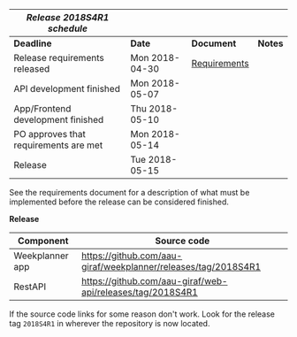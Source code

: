 | **_Release 2018S4R1 schedule_**        |                 |                                                   |           |
|----------------------------------------|-----------------| --------------------------------------------------|-----------| 
| **Deadline**                           | **Date**        | **Document**                                      | **Notes** |
| Release requirements released          | Mon 2018-04-30  | [Requirements](2018s4r1/requirements.md) |           |
| API development finished               | Mon 2018-05-07  |                                                   |           | 
| App/Frontend development finished      | Thu 2018-05-10  |                                                   |           |
| PO approves that requirements are met  | Mon 2018-05-14  |                                                   |           |
| Release                                | Tue 2018-05-15  |                                                   |           |

See the requirements document for a description of what must be implemented before the release can be considered finished. 

 **Release**

|**Component**   |**Source code**                                                            |
| -------------- |---------------------------------------------------------------------------|
|Weekplanner app | https://github.com/aau-giraf/weekplanner/releases/tag/2018S4R1            |
|RestAPI         | https://github.com/aau-giraf/web-api/releases/tag/2018S4R1                |

If the source code links for some reason don't work. Look for the release tag `2018S4R1` in wherever the repository is now located.

